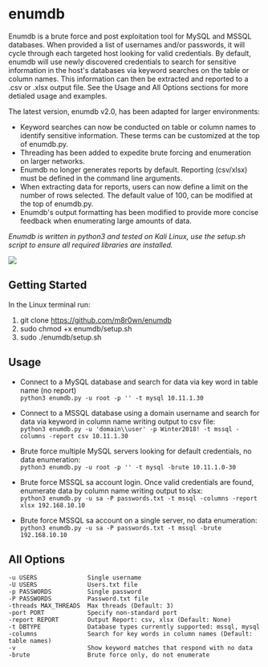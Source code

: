 # enumdb
Enumdb is a brute force and post exploitation tool for MySQL and MSSQL databases. When provided a list of usernames and/or passwords, it will cycle through each targeted host looking for valid credentials. By default, enumdb will use newly discovered credentials to search for sensitive information in the host's databases via keyword searches on the table or column names. This information can then be extracted and reported to a .csv or .xlsx output file. See the Usage and All Options sections for more detialed usage and examples.

The latest version, enumdb v2.0, has been adapted for larger environments:
* Keyword searches can now be conducted on table or column names to identify sensitive information. These terms can be customized at the top of enumdb.py.
* Threading has been added to expedite brute forcing and enumeration on larger networks.
* Enumdb no longer generates reports by default. Reporting (csv/xlsx) must be defined in the command line arguments.
* When extracting data for reports, users can now define a limit on the number of rows selected. The default value of 100, can be modified at the top of enumdb.py.
* Enumdb's output formatting has been modified to provide more concise feedback when enumerating large amounts of data.

*Enumdb is written in python3 and tested on Kali Linux, use the setup.sh script to ensure all required libraries are installed.*

![](https://user-images.githubusercontent.com/13889819/35242124-ad8e3d9e-ff86-11e7-8f50-bfe2f20160cd.gif)

## Getting Started
In the Linux terminal run:
1. git clone https://github.com/m8r0wn/enumdb
2. sudo chmod +x enumdb/setup.sh
3. sudo ./enumdb/setup.sh

## Usage
* Connect to a MySQL database and search for data via key word in table name (no report)<br>
`python3 enumdb.py -u root -p '' -t mysql 10.11.1.30`

* Connect to a MSSQL database using a domain username and search for data via keyword in column name writing output to csv file:<br>
`python3 enumdb.py -u 'domain\\user' -p Winter2018! -t mssql -columns -report csv 10.11.1.30`

* Brute force multiple MySQL servers looking for default credentials, no data enumeration:<br>
`python3 enumdb.py -u root -p '' -t mysql -brute 10.11.1.0-30`

* Brute force MSSQL sa account login. Once valid credentials are found, enumerate data by column name writing output to xlsx:<br>
`python3 enumdb.py -u sa -P passwords.txt -t mssql -columns -report xlsx 192.168.10.10`

* Brute force MSSQL sa account on a single server, no data enumeration:<br>
`python3 enumdb.py -u sa -P passwords.txt -t mssql -brute 192.168.10.10`

## All Options
    -u USERS              Single username
    -U USERS              Users.txt file
    -p PASSWORDS          Single password
    -P PASSWORDS          Password.txt file
    -threads MAX_THREADS  Max threads (Default: 3)
    -port PORT            Specify non-standard port
    -report REPORT        Output Report: csv, xlsx (Default: None)
    -t DBTYPE             Database types currently supported: mssql, mysql
    -columns              Search for key words in column names (Default: table names)
    -v                    Show keyword matches that respond with no data
    -brute                Brute force only, do not enumerate
